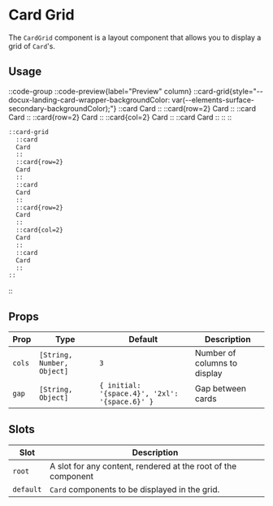# Card Grid

The `CardGrid` component is a layout component that allows you to display a grid of `Card`'s.

## Usage

::code-group
  ::code-preview{label="Preview" column}
    ::card-grid{style="--docux-landing-card-wrapper-backgroundColor: var(--elements-surface-secondary-backgroundColor);"}
      ::card
      Card
      ::
      ::card{row=2}
      Card
      ::
      ::card
      Card
      ::
      ::card{row=2}
      Card
      ::
      ::card{col=2}
      Card
      ::
      ::card
      Card
      ::
    ::
  ::
  ```md [MDC]
  ::card-grid
    ::card
    Card
    ::
    ::card{row=2}
    Card
    ::
    ::card
    Card
    ::
    ::card{row=2}
    Card
    ::
    ::card{col=2}
    Card
    ::
    ::card
    Card
    ::
  ::
  ```
::

## Props

| Prop | Type | Default | Description |
|--|--|--|--|
| `cols` | `[String, Number, Object]` | `3` | Number of columns to display |
| `gap` | `[String, Object]` | `{ initial: '{space.4}', '2xl': '{space.6}' }` | Gap between cards |

## Slots

| Slot | Description |
| --- | --- |
| `root` | A slot for any content, rendered at the root of the component |
| `default` | `Card` components to be displayed in the grid. |


